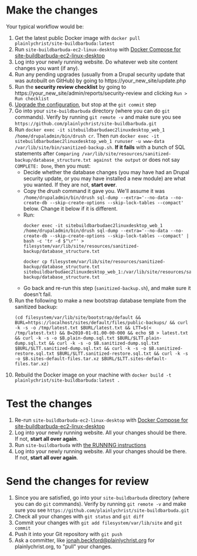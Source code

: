 # Make the changes

Your typical workflow would be:

1. Get the latest public Docker image with `docker pull plainlychrist/site-buildbarbuda:latest`
2. Run `site-buildbarbuda-ec2-linux-desktop` with [Docker Compose for site-buildbarbuda-ec2-linux-desktop](https://github.com/plainlychrist/applications/tree/master/site/site-buildbarbuda-ec2-linux-desktop)
3. Log into your newly running website. Do whatever web site content changes you want (if any).
4. Run any pending upgrades (usually from a Drupal security update that was autobuilt on GitHub) by going to https://your_new_site/update.php
5. Run the **security review checklist** by going to https://your_new_site/admin/reports/security-review and clicking `Run > Run checklist`
6. [Upgrade the configuration](../UPGRADING-CONFIG.md), but stop at the `git commit` step
7. Go into your `site-buildbarbuda` directory (where you can do `git` commands). Verify by running `git remote -v` and make sure you see `https://github.com/plainlychrist/site-buildbarbuda.git`
8. Run `docker exec -it sitebuildbarbudaec2linuxdesktop_web_1 /home/drupaladmin/bin/drush cr`. Then run `docker exec -it sitebuildbarbudaec2linuxdesktop_web_1 runuser -u www-data /var/lib/site/bin/sanitized-backup.sh`. **If it fails** with a bunch of SQL statements after `Comparing /var/lib/site/resources/sanitized-backup/database_structure.txt against the output` or does not say `COMPLETE: Done`, then you must:
    * Decide whether the database changes (you may have had an Drupal security update, or you may have installed a new module) are what you wanted. If they are not, **start over**.
    * Copy the *drush* command it gave you. We'll assume it was `/home/drupaladmin/bin/drush sql-dump --extra='--no-data --no-create-db --skip-create-options --skip-lock-tables --compact'` below. Change it below if it is different.
    * Run:
        ```
        docker exec -it sitebuildbarbudaec2linuxdesktop_web_1 /home/drupaladmin/bin/drush sql-dump --extra='--no-data --no-create-db --skip-create-options --skip-lock-tables --compact' | bash -c 'tr -d $"\r"' > filesystem/var/lib/site/resources/sanitized-backup/database_structure.txt

        docker cp filesystem/var/lib/site/resources/sanitized-backup/database_structure.txt sitebuildbarbudaec2linuxdesktop_web_1:/var/lib/site/resources/sanitized-backup/database_structure.txt
        ```
    * Go back and re-run this step (`sanitized-backup.sh`), and make sure it doesn't fail.
9. Run the following to make a new bootstrap database template from the sanitized backup:
    ```
    (cd filesystem/var/lib/site/bootstrap/default && BURL=https://localhost/sites/default/files/public-backups/ && curl -k -s -o /tmp/latest.txt $BURL/latest.txt && LTT=$(< /tmp/latest.txt) && B=2010-01-01.00-00-000 && echo $B > latest.txt && curl -k -s -o $B.plain-dump.sql.txt $BURL/$LTT.plain-dump.sql.txt && curl -k -s -o $B.sanitized-dump.sql.txt $BURL/$LTT.sanitized-dump.sql.txt && curl -k -s -o $B.sanitized-restore.sql.txt $BURL/$LTT.sanitized-restore.sql.txt && curl -k -s -o $B.sites-default-files.tar.xz $BURL/$LTT.sites-default-files.tar.xz)
    ```
10. Rebuild the Docker image on your machine with `docker build -t plainlychrist/site-buildbarbuda:latest .`

# Test the changes

1. Re-run `site-buildbarbuda-ec2-linux-desktop` with [Docker Compose for site-buildbarbuda-ec2-linux-desktop](https://github.com/plainlychrist/applications/tree/master/site/site-buildbarbuda-ec2-linux-desktop)
2. Log into your newly running website. All your changes should be there. If not, **start all over again**.
3. Run `site-buildbarbuda` with [the RUNNING instructions](../RUNNING.md)
4. Log into your newly running website. All your changes should be there. If not, **start all over again**.

# Send the changes for review

1. Since you are satisfied, go into your `site-buildbarbuda` directory (where you can do `git` commands). Verify by running `git remote -v` and make sure you see `https://github.com/plainlychrist/site-buildbarbuda.git`
2. Check all your changes with `git status` and `git diff`
3. Commit your changes with `git add filesystem/var/lib/site` and `git commit`
4. Push it into your Git repository with `git push`
5. Ask a committer, like jonah.beckford@plainlychrist.org for plainlychrist.org, to "pull" your changes.
